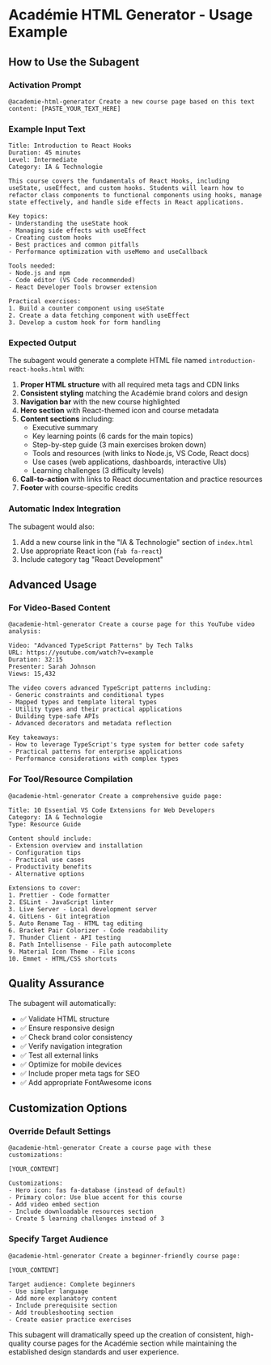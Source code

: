 # Académie HTML Generator - Usage Example

## How to Use the Subagent

### **Activation Prompt**
```
@academie-html-generator Create a new course page based on this text content: [PASTE_YOUR_TEXT_HERE]
```

### **Example Input Text**
```
Title: Introduction to React Hooks
Duration: 45 minutes
Level: Intermediate
Category: IA & Technologie

This course covers the fundamentals of React Hooks, including useState, useEffect, and custom hooks. Students will learn how to refactor class components to functional components using hooks, manage state effectively, and handle side effects in React applications.

Key topics:
- Understanding the useState hook
- Managing side effects with useEffect
- Creating custom hooks
- Best practices and common pitfalls
- Performance optimization with useMemo and useCallback

Tools needed:
- Node.js and npm
- Code editor (VS Code recommended)
- React Developer Tools browser extension

Practical exercises:
1. Build a counter component using useState
2. Create a data fetching component with useEffect
3. Develop a custom hook for form handling
```

### **Expected Output**
The subagent would generate a complete HTML file named `introduction-react-hooks.html` with:

1. **Proper HTML structure** with all required meta tags and CDN links
2. **Consistent styling** matching the Académie brand colors and design
3. **Navigation bar** with the new course highlighted
4. **Hero section** with React-themed icon and course metadata
5. **Content sections** including:
   - Executive summary
   - Key learning points (6 cards for the main topics)
   - Step-by-step guide (3 main exercises broken down)
   - Tools and resources (with links to Node.js, VS Code, React docs)
   - Use cases (web applications, dashboards, interactive UIs)
   - Learning challenges (3 difficulty levels)
6. **Call-to-action** with links to React documentation and practice resources
7. **Footer** with course-specific credits

### **Automatic Index Integration**
The subagent would also:
1. Add a new course link in the "IA & Technologie" section of `index.html`
2. Use appropriate React icon (`fab fa-react`)
3. Include category tag "React Development"

## **Advanced Usage**

### **For Video-Based Content**
```
@academie-html-generator Create a course page for this YouTube video analysis:

Video: "Advanced TypeScript Patterns" by Tech Talks
URL: https://youtube.com/watch?v=example
Duration: 32:15
Presenter: Sarah Johnson
Views: 15,432

The video covers advanced TypeScript patterns including:
- Generic constraints and conditional types
- Mapped types and template literal types
- Utility types and their practical applications
- Building type-safe APIs
- Advanced decorators and metadata reflection

Key takeaways:
- How to leverage TypeScript's type system for better code safety
- Practical patterns for enterprise applications
- Performance considerations with complex types
```

### **For Tool/Resource Compilation**
```
@academie-html-generator Create a comprehensive guide page:

Title: 10 Essential VS Code Extensions for Web Developers
Category: IA & Technologie
Type: Resource Guide

Content should include:
- Extension overview and installation
- Configuration tips
- Practical use cases
- Productivity benefits
- Alternative options

Extensions to cover:
1. Prettier - Code formatter
2. ESLint - JavaScript linter
3. Live Server - Local development server
4. GitLens - Git integration
5. Auto Rename Tag - HTML tag editing
6. Bracket Pair Colorizer - Code readability
7. Thunder Client - API testing
8. Path Intellisense - File path autocomplete
9. Material Icon Theme - File icons
10. Emmet - HTML/CSS shortcuts
```

## **Quality Assurance**

The subagent will automatically:
- ✅ Validate HTML structure
- ✅ Ensure responsive design
- ✅ Check brand color consistency
- ✅ Verify navigation integration
- ✅ Test all external links
- ✅ Optimize for mobile devices
- ✅ Include proper meta tags for SEO
- ✅ Add appropriate FontAwesome icons

## **Customization Options**

### **Override Default Settings**
```
@academie-html-generator Create a course page with these customizations:

[YOUR_CONTENT]

Customizations:
- Hero icon: fas fa-database (instead of default)
- Primary color: Use blue accent for this course
- Add video embed section
- Include downloadable resources section
- Create 5 learning challenges instead of 3
```

### **Specify Target Audience**
```
@academie-html-generator Create a beginner-friendly course page:

[YOUR_CONTENT]

Target audience: Complete beginners
- Use simpler language
- Add more explanatory content
- Include prerequisite section
- Add troubleshooting section
- Create easier practice exercises
```

This subagent will dramatically speed up the creation of consistent, high-quality course pages for the Académie section while maintaining the established design standards and user experience.
